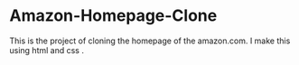 # Amazon-Homepage-Clone
This is the project of cloning the homepage of the amazon.com. I make this using html and css .
